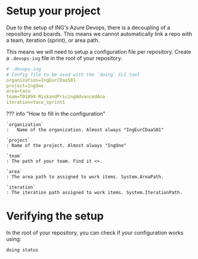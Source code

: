 # Setup your project

Due to the setup of ING's Azure Devops, there is a decoupling of a repository and boards. This means we cannot automatically link a repo with a team, iteration (sprint), or area path.

This means we will need to setup a configuration file per repository.
Create a `.devops-ing` file in the root of your repository.

```yaml
# .devops-ing
# Config file to be used with the `doing` CLI tool
organization=IngEurCDaaS01
project=IngOne
area=taco
team=T01894-RiskandPricingAdvancedAna
iteration=taco_sprint1
```

??? info "How to fill in the configuration"

    `organization`
    :   Name of the organization. Almost always "IngEurCDaaS01"

    `project`
    : Name of the project. Almost always "IngOne"

    `team`
    : The path of your team. Find it <>.

    `area`
    : The area path to assigned to work items. System.AreaPath.

    `iteration`
    : The iteration path assigned to work items. System.IterationPath.


# Verifying the setup

In the root of your repository, you can check if your configuration works using:

```bash
doing status
```
